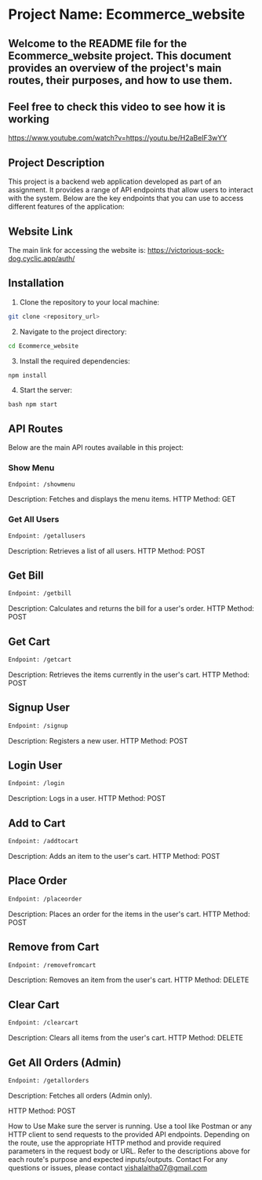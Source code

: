 ﻿# Project Name: Ecommerce_website

## Welcome to the README file for the Ecommerce_website project. This document provides an overview of the project's main routes, their purposes, and how to use them.
## Feel free to check this video to see how it is working
https://www.youtube.com/watch?v=<https://youtu.be/H2aBeIF3wYY>

## Project Description
This project is a backend web application developed as part of an assignment. It provides a range of API endpoints that allow users to interact with the system. Below are the key endpoints that you can use to access different features of the application:

## Website Link
The main link for accessing the website is: https://victorious-sock-dog.cyclic.app/auth/

## Installation
1. Clone the repository to your local machine:
```bash
git clone <repository_url>
```

2. Navigate to the project directory:
```bash
cd Ecommerce_website
```

3. Install the required dependencies:
```bash
npm install
```
4. Start the server:
```
bash npm start
```

## API Routes
Below are the main API routes available in this project:

### Show Menu
```bash
Endpoint: /showmenu
```
Description: Fetches and displays the menu items.
HTTP Method: GET


### Get All Users
```bash
Endpoint: /getallusers
``````
Description: Retrieves a list of all users.
HTTP Method: POST


## Get Bill
```bash
Endpoint: /getbill
```
Description: Calculates and returns the bill for a user's order.
HTTP Method: POST


## Get Cart
```bash
Endpoint: /getcart
```
Description: Retrieves the items currently in the user's cart.
HTTP Method: POST


## Signup User
```bash
Endpoint: /signup
```
Description: Registers a new user.
HTTP Method: POST


## Login User
```bash
Endpoint: /login
```
Description: Logs in a user.
HTTP Method: POST


## Add to Cart
```bash
Endpoint: /addtocart
```
Description: Adds an item to the user's cart.
HTTP Method: POST


## Place Order
```bash 
Endpoint: /placeorder
```
Description: Places an order for the items in the user's cart.
HTTP Method: POST



## Remove from Cart
```bash
Endpoint: /removefromcart
```
Description: Removes an item from the user's cart.
HTTP Method: DELETE


## Clear Cart
```bash
Endpoint: /clearcart
```
Description: Clears all items from the user's cart.
HTTP Method: DELETE


## Get All Orders (Admin)
```bash
Endpoint: /getallorders
```
Description: Fetches all orders (Admin only).

HTTP Method: POST

How to Use
Make sure the server is running.
Use a tool like Postman or any HTTP client to send requests to the provided API endpoints.
Depending on the route, use the appropriate HTTP method and provide required parameters in the request body or URL.
Refer to the descriptions above for each route's purpose and expected inputs/outputs.
Contact
For any questions or issues, please contact [vishalaitha07@gmail.com](mailto:vishalaitha007@gmail.com)
